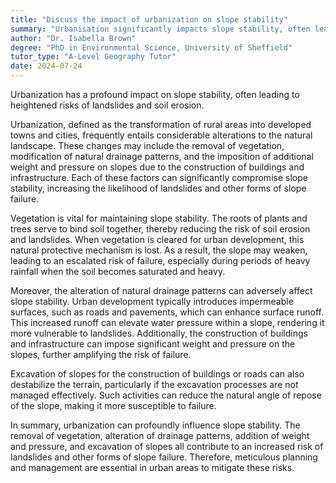 ```yaml
---
title: "Discuss the impact of urbanization on slope stability"
summary: "Urbanisation significantly impacts slope stability, often leading to increased landslide risks and soil erosion."
author: "Dr. Isabella Brown"
degree: "PhD in Environmental Science, University of Sheffield"
tutor_type: "A-Level Geography Tutor"
date: 2024-07-24
---
```


Urbanization has a profound impact on slope stability, often leading to heightened risks of landslides and soil erosion.

Urbanization, defined as the transformation of rural areas into developed towns and cities, frequently entails considerable alterations to the natural landscape. These changes may include the removal of vegetation, modification of natural drainage patterns, and the imposition of additional weight and pressure on slopes due to the construction of buildings and infrastructure. Each of these factors can significantly compromise slope stability, increasing the likelihood of landslides and other forms of slope failure.

Vegetation is vital for maintaining slope stability. The roots of plants and trees serve to bind soil together, thereby reducing the risk of soil erosion and landslides. When vegetation is cleared for urban development, this natural protective mechanism is lost. As a result, the slope may weaken, leading to an escalated risk of failure, especially during periods of heavy rainfall when the soil becomes saturated and heavy.

Moreover, the alteration of natural drainage patterns can adversely affect slope stability. Urban development typically introduces impermeable surfaces, such as roads and pavements, which can enhance surface runoff. This increased runoff can elevate water pressure within a slope, rendering it more vulnerable to landslides. Additionally, the construction of buildings and infrastructure can impose significant weight and pressure on the slopes, further amplifying the risk of failure.

Excavation of slopes for the construction of buildings or roads can also destabilize the terrain, particularly if the excavation processes are not managed effectively. Such activities can reduce the natural angle of repose of the slope, making it more susceptible to failure.

In summary, urbanization can profoundly influence slope stability. The removal of vegetation, alteration of drainage patterns, addition of weight and pressure, and excavation of slopes all contribute to an increased risk of landslides and other forms of slope failure. Therefore, meticulous planning and management are essential in urban areas to mitigate these risks.
    